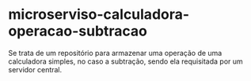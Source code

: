 # microserviso-calculadora-operacao-subtracao
Se trata de um repositório para armazenar uma operação de uma calculadora simples, no caso a subtração, sendo ela requisitada por um servidor central.
